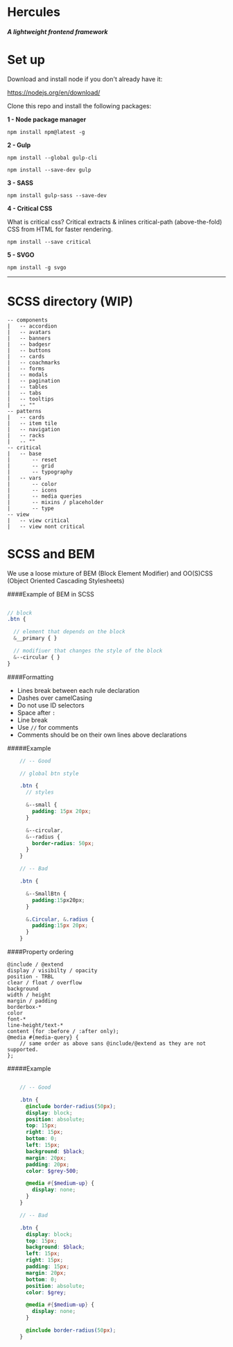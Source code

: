 # Hercules
##### A lightweight frontend framework

# Set up

Download and install node if you don't already have it:

https://nodejs.org/en/download/


Clone this repo and install the following packages:

**1 - Node package manager**

`npm install npm@latest -g`

**2 - Gulp**

`npm install --global gulp-cli`

`npm install --save-dev gulp`

**3 - SASS**

`npm install gulp-sass --save-dev`

**4 - Critical CSS**

What is critical css? Critical extracts & inlines critical-path (above-the-fold) CSS from HTML for faster rendering.


`npm install --save critical`

**5 - SVGO**

`npm install -g svgo`

---

# SCSS directory (WIP)

```
-- components
|   -- accordion
|   -- avatars
|   -- banners
|   -- badgesr
|   -- buttons
|   -- cards
|   -- coachmarks
|   -- forms
|   -- modals
|   -- pagination
|   -- tables
|   -- tabs
|   -- tooltips
|   -- ""
-- patterns
|   -- cards
|   -- item tile
|   -- navigation
|   -- racks
|   -- ""
-- critical
|   -- base
|       -- reset
|       -- grid
|       -- typography
|   -- vars
|       -- color
|       -- icons
|       -- media queries
|       -- mixins / placeholder
|       -- type
-- view
|   -- view critical
|   -- view nont critical
```

# SCSS and BEM

We use a loose mixture of BEM (Block Element Modifier) and OO(S)CSS (Object Oriented Cascading Stylesheets)

####Example of BEM in SCSS
```scss

// block
.btn {

  // element that depends on the block
  &__primary { }

  // modifiuer that changes the style of the block
  &--circular { }
}
```


####Formatting
* Lines break between each rule declaration
* Dashes over camelCasing
* Do not use ID selectors
* Space after `:`
* Line break
* Use `//` for comments
* Comments should be on their own lines above declarations

#####Example

```scss
    // -- Good

    // global btn style

    .btn {
      // styles

      &--small {
        padding: 15px 20px;
      }

      &--circular,
      &--radius {
        border-radius: 50px;
      }
    }

    // -- Bad

    .btn {

      &--SmallBtn {
        padding:15px20px;
      }

      &.Circular, &.radius {
        padding:15px 20px;
      }
    }


```


####Property ordering

```
@include / @extend
display / visibilty / opacity
position - TRBL
clear / float / overflow
background
width / height
margin / padding
borderbox-*
color
font-*
line-height/text-*
content (for :before / :after only);
@media #{media-query} {
    // same order as above sans @include/@extend as they are not supported.
};
```

#####Example

```scss

    // -- Good

    .btn {
      @include border-radius(50px);
      display: block;
      position: absolute;
      top: 15px;
      right: 15px;
      bottom: 0;
      left: 15px;
      background: $black;
      margin: 20px;
      padding: 20px;
      color: $grey-500;

      @media #{$medium-up} {
        display: none;
      }
    }

    // -- Bad

    .btn {
      display: block;
      top: 15px;
      background: $black;
      left: 15px;
      right: 15px;
      padding: 15px;
      margin: 20px;
      bottom: 0;
      position: absolute;
      color: $grey;

      @media #{$medium-up} {
        display: none;
      }

      @include border-radius(50px);
    }

```